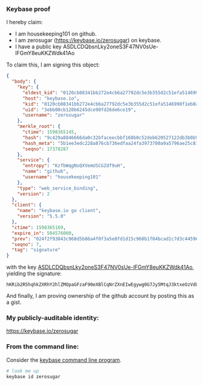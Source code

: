  ### Keybase proof

I hereby claim:

  * I am housekeeping101 on github.
  * I am zerosugar (https://keybase.io/zerosugar) on keybase.
  * I have a public key ASDLCDQbsnLky2oneS3F47NV0sUe-lFGmY8euKKZWdk41Ao

To claim this, I am signing this object:

```json
{
  "body": {
    "key": {
      "eldest_kid": "0120cb08341bb272e4cb6a27792dc5e3b355d2c51efa5146998f1eb8a29959d938d40a",
      "host": "keybase.io",
      "kid": "0120cb08341bb272e4cb6a27792dc5e3b355d2c51efa5146998f1eb8a29959d938d40a",
      "uid": "3ebb00cb120b6245dce90fd26de6ce19",
      "username": "zerosugar"
    },
    "merkle_root": {
      "ctime": 1598365145,
      "hash": "9c429a8846666da0c32bfaceecbbf168b0c52deb620527122db3b0b9e2f1579a58ae0af0b20ea4300f1eb371e5c9558fbcf2e722177ce4ae85d14ed8733f7bc2",
      "hash_meta": "5b1ee3edc228a876cb736edfaa24fa3973780a9a5796ae25c81105066d5dfab5",
      "seqno": 17378287
    },
    "service": {
      "entropy": "KzfbWqgNsQXVemUSCGZdf9uH",
      "name": "github",
      "username": "housekeeping101"
    },
    "type": "web_service_binding",
    "version": 2
  },
  "client": {
    "name": "keybase.io go client",
    "version": "5.5.0"
  },
  "ctime": 1598365169,
  "expire_in": 504576000,
  "prev": "024f2f93843c968d5b86a4f0f3a5e8fd1d15c960b1f04bcad1c7d3c44596b9e5",
  "seqno": 7,
  "tag": "signature"
}
```

with the key [ASDLCDQbsnLky2oneS3F47NV0sUe-lFGmY8euKKZWdk41Ao](https://keybase.io/zerosugar), yielding the signature:

```
hKRib2R5hqhkZXRhY2hlZMOpaGFzaF90eXBlCqNrZXnEIwEgywg0G7Jy5MtqJ3ktxeOzVdLFHvpRRpmPHriimVnZONQKp3BheWxvYWTESpcCB8QgAk8vk4Q8lo1bhqTw86Xo/R0VyWCx8EvK0cfTxEWWueXEIL/iZxI2xviOjNwQ190+k09lYZDs6wwVZH2kodjVrOptAgHCo3NpZ8RAo1YBQnPbYavv8ybZ3tGkTFx2aw2blntMUbYFM+MIO5Yp0NRxQmt4cez+rWGHLQkQh0RoG/DTgzJyuEsEWkwRCahzaWdfdHlwZSCkaGFzaIKkdHlwZQildmFsdWXEIJRaXtREc3aEUAJeJsYvpvZDglpOGe2yodIUEmXMeDs0o3RhZ80CAqd2ZXJzaW9uAQ==

```

And finally, I am proving ownership of the github account by posting this as a gist.

### My publicly-auditable identity:

https://keybase.io/zerosugar

### From the command line:

Consider the [keybase command line program](https://keybase.io/download).

```bash
# look me up
keybase id zerosugar
```
